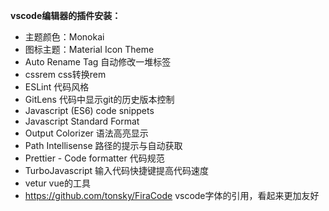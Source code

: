 **vscode编辑器的插件安装：**

- 主题颜色：Monokai
- 图标主题：Material Icon Theme
- Auto Rename Tag    自动修改一堆标签
- cssrem   css转换rem
- ESLint   代码风格
- GitLens   代码中显示git的历史版本控制
- Javascript (ES6) code snippets
- Javascript Standard Format
- Output Colorizer    语法高亮显示
- Path Intellisense   路径的提示与自动获取
- Prettier - Code formatter   代码规范
- TurboJavascript   输入代码快捷键提高代码速度
- vetur   vue的工具
- https://github.com/tonsky/FiraCode vscode字体的引用，看起来更加友好
